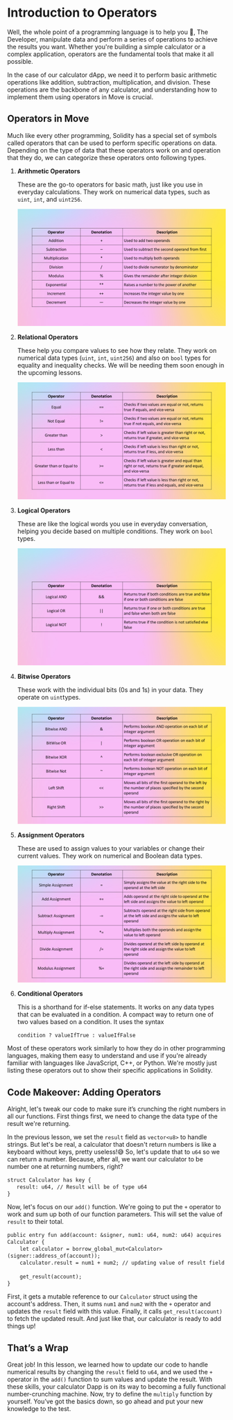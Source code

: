 # Introduction to Operators

Well, the whole point of a programming language is to help you 🫵, The Developer, manipulate data and perform a series of operations to achieve the results you want. Whether you're building a simple calculator or a complex application, operators are the fundamental tools that make it all possible.

In the case of our calculator dApp, we need it to perform basic arithmetic operations like addition, subtraction, multiplication, and division. These operations are the backbone of any calculator, and understanding how to implement them using operators in Move is crucial.

## Operators in Move

Much like every other programming, Solidity has a special set of symbols called operators that can be used to perform specific operations on data. Depending on the type of data that these operators work on and operation that they do, we can categorize these operators onto following types. 

1. **Arithmetic Operators**
    
    These are the go-to operators for basic math, just like you use in everyday calculations. They work on numerical data types, such as `uint`, `int`, and `uint256`.
    
    ![Slide9.PNG](https://github.com/0xmetaschool/Learning-Projects/blob/main/assests_for_all/aptos-c2-building-on-aptos-assets/Introduction%20to%20Operators/Slide9.png?raw=true)
    
2. **Relational Operators**
    
    These help you compare values to see how they relate. They work on numerical data types (`uint`, `int`, `uint256`) and also on `bool` types for equality and inequality checks. We will be needing them soon enough in the upcoming lessons.
    
    ![Slide10.PNG](https://github.com/0xmetaschool/Learning-Projects/blob/main/assests_for_all/aptos-c2-building-on-aptos-assets/Introduction%20to%20Operators/Slide10.png?raw=true)
    
3. **Logical Operators**
    
    These are like the logical words you use in everyday conversation, helping you decide based on multiple conditions. They work on `bool` types.
    
    ![Slide11.PNG](https://github.com/0xmetaschool/Learning-Projects/blob/main/assests_for_all/aptos-c2-building-on-aptos-assets/Introduction%20to%20Operators/Slide11.png?raw=true)
    
4. **Bitwise Operators**
    
    These work with the individual bits (0s and 1s) in your data. They operate on `uint`types.
    
    ![Slide12.PNG](https://github.com/0xmetaschool/Learning-Projects/blob/main/assests_for_all/aptos-c2-building-on-aptos-assets/Introduction%20to%20Operators/Slide12.png?raw=true)
    
5. **Assignment Operators**
    
    These are used to assign values to your variables or change their current values. They work on numerical and Boolean data types.
    
    ![Slide13.PNG](https://github.com/0xmetaschool/Learning-Projects/blob/main/assests_for_all/aptos-c2-building-on-aptos-assets/Introduction%20to%20Operators/Slide13.png?raw=true)
    
6. **Conditional Operators**
    
    This is a shorthand for if-else statements. It works on any data types that can be evaluated in a condition. A compact way to return one of two values based on a condition. It uses the syntax 
    
    ```
    condition ? valueIfTrue : valueIfFalse
    ```
    

Most of these operators work similarly to how they do in other programming languages, making them easy to understand and use if you're already familiar with languages like JavaScript, C++, or Python. We're mostly just listing these operators out to show their specific applications in Solidity.

## Code Makeover: Adding Operators

Alright, let's tweak our code to make sure it’s crunching the right numbers in all our functions. First things first, we need to change the data type of the result we're returning.

In the previous lesson, we set the `result` field as `vector<u8>` to handle strings. But let's be real, a calculator that doesn't return numbers is like a keyboard without keys, pretty useless!😅 So, let's update that to `u64` so we can return a number. Because, after all, we want our calculator to be number one at returning numbers, right?

```
struct Calculator has key {
   result: u64, // Result will be of type u64
} 
```

Now, let's focus on our `add()` function. We're going to put the `+` operator to work and sum up both of our function parameters. This will set the value of `result` to their total.

```
public entry fun add(account: &signer, num1: u64, num2: u64) acquires Calculator {
    let calculator = borrow_global_mut<Calculator>(signer::address_of(account));
    calculator.result = num1 + num2; // updating value of result field

    get_result(account);
}
```

First, it gets a mutable reference to our `Calculator` struct using the account's address. Then, it sums `num1` and `num2` with the `+` operator and updates the `result` field with this value. Finally, it calls `get_result(account)` to fetch the updated result. And just like that, our calculator is ready to add things up!

## That’s a Wrap

Great job! In this lesson, we learned how to update our code to handle numerical results by changing the `result` field to `u64`, and we used the `+` operator in the `add()` function to sum values and update the result. With these skills, your calculator Dapp is on its way to becoming a fully functional number-crunching machine. Now, try to define the `multiply` function by yourself. You’ve got the basics down, so go ahead and put your new knowledge to the test.